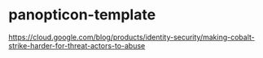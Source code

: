 # panopticon-template

https://cloud.google.com/blog/products/identity-security/making-cobalt-strike-harder-for-threat-actors-to-abuse
